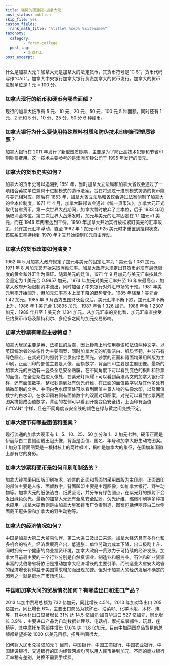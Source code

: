 ```yaml
---
title: 强势的硬通货-加拿大元
post_status: publish
skip_file: yes
custom_fields:
  rank_math_title: "%title% %sep% %sitename%"
taxonomy:
  category:
        - forex-college
  post_tag:
        - 水煮外汇
post_excerpt: 
---
```

什么是加拿大元？加拿大元是加拿大的法定货币，其货币符号是“C $”，货币代码写作“CAD”。加拿大中央银行加拿大银行负责加拿大的货币发行。加拿大的货币进制单位是 1 元 = 100 分。

### 加拿大现行的纸币和硬币有哪些面额？

现行的加拿大纸币有 5 元、10 元、20 元、50 元、100 元 5 种面额。同时还有 1 元、2 元和 5 分、10 分、25 分、50 分 6 种硬币。

### 加拿大银行为什么要使用特殊塑料材质和防伪技术印制新型塑质钞票？

加拿大银行在 2011 年发行了新型塑质钞票，主要是为了防止高技术犯罪和节省印制钞票费用。这一技术主要参考的是澳洲印钞公司于 1995 年发行的澳元。

### 加拿大的货币史实如何？

加拿大的货币史可以追溯到 1851 年，当时加拿大立法局和加拿大省议会通过了一项结合英镑单位兼具十进制模式的造币法案，旨在将通过十进制模式铸造的货币能与美元相对应。随后在 1853 年，加拿大省立法局和省议会通过法案创制了加拿大的金本位制度。1871 年 4 月，加拿大联邦议会通过《统一货币法》，加拿大元正式取代各省货币。第一次世界大战期间，加拿大暂时放弃了金本位，后于 1933 年明确取消金本位。第二次世界大战爆发时，加元与美元的汇率固定在 1.1 加元=1 美元，而在 1946 年两者达到平价。1950 年加拿大开始实行放松紧盯美元的汇率政策，允许加元汇率浮动，直至 1962 年 1 加元=0.925 美元时才重置到挂钩状态。该联系汇率持续到 1970 年才又开始控制加元自由浮动。

### 加拿大的货币政策如何演变？

1962 年 5 月加拿大政府规定了加元与美元的固定汇率为 1 美元合 1.081 加元。1971 年 8 月加元叉开始采取浮动汇率。加拿大政府未规定出其货币必须有最低限度的黄金和外汇作为保证。随着美元的贬值，1971 年 9 月加元与美元汇率按其含金量定为 1 美元合 0.9957 加元。1974 年加元对美元汇率升至 16 年来最高点，加拿大政府开始限制资本流出，同时加强了中央银行对外汇市场的干预。1981 年美元利率开始回升，但加元汇率基本上呈下降的趋势变化，1985 年降至 1 美元合 1.42 加元。1985 年 9 月西方五国财长会议后，美元汇率不断下跌，加元汇率不断上升，1986 年 1 美元合 1.3895 加元，1987 年合 1.326 加元，1988 年合 1.2307 加元，1989 年升至 1 美元合 1.184 加元。从加元汇率的变化看，加元汇率直接受纽约货币市场及蒙特利尔、多伦多之间的加元交易影响。

### 加拿大钞票有哪些主要特点？

加拿大居民主要是英、法移民的后裔，因此钞票上均使用英语和法语两种文字。以英国统治者的头像作为主要图案，同时加拿大元的纸张洁白、纸质坚韧，并分布有绿色圆点，在紫光灯的照射下会发出绿色荧光。钞票的正面和背面均采用凹版为主印刷，正面凹印的部位主要是人像、面额数字，背面凹印主要是主题图像。最新的加拿大元的左边有一竖条全息安全贴膜，在不同角度下可以看到变色的枫叶和钞票的面值。在全息条右边人像处，在紫光灯照耀下可以看到英法两文的加拿大银行字样，还有面值数字。整张钞票到处有荧光纤维，在正面的面值数字以及其他多处有缩微印刷的文字。中间白色水印窗处可以看到面值主景人物的头像水印，以及面值数字的白水印。在水印窗右侧有面值数字的双面对印图案，对光可以看到钞票两面图案拼接成面值数字。背面的左侧可以看到开窗变色安全线，上面印有面值和“CAN” 字样，且在不同角度该安全线的颜色在绿与黄之间变换不定。

### 加拿大硬币有哪些面值和图案？

现行流通的加拿大硬币有 1、5、10、25、50 加分和 1、2 加元七种。硬币正面是伊丽莎白二世侧面戴王冠头像，背面是面值、国名、年号和加拿大野生动物图案。1 加分币背面图案是一根树枝上的两片枫叶，枫叶是加拿大的象征，在国旗和国徽上都有它的身影。

### 加拿大钞票和硬币是如何印刷和制造的？

加拿大钞票采用凹版印刷技术，钞票的正面和背面均采用凹版为主印刷。正面凹印的部位主要是人像、面额数字，背面凹印主要是主题图像，如加拿大银行、野生动物等。加拿大元的纸张洁白、纸质坚韧，并分布有绿色圆点，在紫光灯的照射下会发出绿色荧光。最新的加拿大元还有全息安全贴膜、荧光纤维、缩微印刷等多种技术应用。加拿大硬币则是由加拿大皇家铸币厂负责制造，图案包括伊丽莎白二世侧面戴王冠头像和加拿大的野生动物等。

### 加拿大的经济情况如何？

中国是加拿大第二大贸易伙伴、第二大进口及出口来源。加拿大经济具有多样化和多机会的特点。经济发展高产出、低通胀、单位劳动力成本下降、出口极剧上升，同时拥有一个健康的商业投资环境。加拿大政府一贯致力于可持续的经济发展，加拿大目前最主要的三个行业分别是自然资源业，制造业和服务业。石油和矿业资源丰富的艾伯塔省将依旧是推动加拿大经济增长的主要引擎，而制造业大省安大略省的经济增长将得益于美国需求增加而出现加速。但对于加拿大的经济发展不确定的因素之一就是房地产市场泡沫。

### 中国和加拿大间的贸易情况如何？有哪些出口和进口产品？

2013 年加中贸易总额为 732 亿加元，同比增长 4.5%。2013 年加对华出口 205 亿加元，同比增长 6%，主要出口商品为铁矿石、油菜籽、化学木浆、木材、煤等，其中木材出口显著增长 31% 达 14.5 亿加元;加自华进口 527 亿加元，同比增长 3.9% ，主要进口产品为自动数据处理器、电话机、摩托车零部件、玩具、座椅等，其中摩托车零部件增长 17.6% 达 11.8 亿加元。目前中加两国商品贸易的总额都希望突破 1000 亿美元目标，拓展空间很大。

如何将人民币兑换成加元？ 目前，中国银行、中国工商银行、中国农业银行、中国建设银行、交通银行的国内经营网点均可以用人民币换到加元。不同的商业银行汇率稍有差别，兑换不需要手续费。